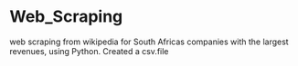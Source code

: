 # Web_Scraping
web scraping from wikipedia for South Africas companies with the largest revenues, using Python. Created a csv.file 
